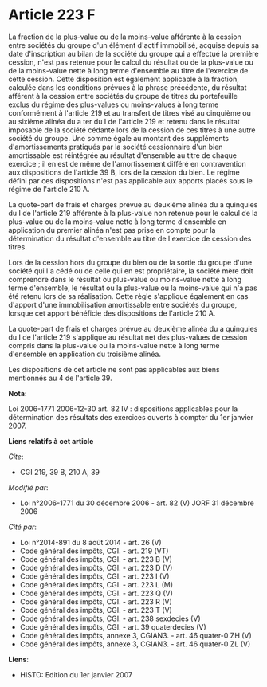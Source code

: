 # Article 223 F

La fraction de la plus-value ou de la moins-value afférente à la cession entre sociétés du groupe d'un élément d'actif
immobilisé, acquise depuis sa date d'inscription au bilan de la société du groupe qui a effectué la première cession, n'est
pas retenue pour le calcul du résultat ou de la plus-value ou de la moins-value nette à long terme d'ensemble au titre de
l'exercice de cette cession. Cette disposition est également applicable à la fraction, calculée dans les conditions prévues à
la phrase précédente, du résultat afférent à la cession entre sociétés du groupe de titres du portefeuille exclus du régime
des plus-values ou moins-values à long terme conformément à l'article 219 et au transfert de titres visé au cinquième ou au
sixième alinéa du a ter du I de l'article 219 et retenu dans le résultat imposable de la société cédante lors de la cession
de ces titres à une autre société du groupe. Une somme égale au montant des suppléments d'amortissements pratiqués par la
société cessionnaire d'un bien amortissable est réintégrée au résultat d'ensemble au titre de chaque exercice ; il en est de
même de l'amortissement différé en contravention aux dispositions de l'article 39 B, lors de la cession du bien. Le régime
défini par ces dispositions n'est pas applicable aux apports placés sous le régime de l'article 210 A.

La quote-part de frais et charges prévue au deuxième alinéa du a quinquies du I de l'article 219 afférente à la plus-value
non retenue pour le calcul de la plus-value ou de la moins-value nette à long terme d'ensemble en application du premier
alinéa n'est pas prise en compte pour la détermination du résultat d'ensemble au titre de l'exercice de cession des titres.

Lors de la cession hors du groupe du bien ou de la sortie du groupe d'une société qui l'a cédé ou de celle qui en est
propriétaire, la société mère doit comprendre dans le résultat ou plus-value ou moins-value nette à long terme d'ensemble, le
résultat ou la plus-value ou la moins-value qui n'a pas été retenu lors de sa réalisation. Cette règle s'applique également
en cas d'apport d'une immobilisation amortissable entre sociétés du groupe, lorsque cet apport bénéficie des dispositions de
l'article 210 A.

La quote-part de frais et charges prévue au deuxième alinéa du a quinquies du I de l'article 219 s'applique au résultat net
des plus-values de cession compris dans la plus-value ou la moins-value nette à long terme d'ensemble en application du
troisième alinéa.

Les dispositions de cet article ne sont pas applicables aux biens mentionnés au 4 de l'article 39.

**Nota:**

Loi 2006-1771 2006-12-30 art. 82 IV : dispositions applicables pour la détermination des résultats des exercices ouverts à
compter du 1er janvier 2007.

**Liens relatifs à cet article**

_Cite_:

  - CGI 219, 39 B, 210 A, 39

_Modifié par_:

  - Loi n°2006-1771 du 30 décembre 2006 - art. 82 (V) JORF 31 décembre 2006

_Cité par_:

  - Loi n°2014-891 du 8 août 2014 - art. 26 (V)
  - Code général des impôts, CGI. - art. 219 (VT)
  - Code général des impôts, CGI. - art. 223 B (V)
  - Code général des impôts, CGI. - art. 223 D (V)
  - Code général des impôts, CGI. - art. 223 I (V)
  - Code général des impôts, CGI. - art. 223 L (M)
  - Code général des impôts, CGI. - art. 223 Q (V)
  - Code général des impôts, CGI. - art. 223 R (V)
  - Code général des impôts, CGI. - art. 223 T (V)
  - Code général des impôts, CGI. - art. 238 sexdecies (V)
  - Code général des impôts, CGI. - art. 39 quaterdecies (V)
  - Code général des impôts, annexe 3, CGIAN3. - art. 46 quater-0 ZH (V)
  - Code général des impôts, annexe 3, CGIAN3. - art. 46 quater-0 ZL (V)

**Liens**:

  - HISTO: Edition du 1er janvier 2007
